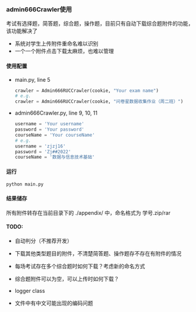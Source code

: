 ### admin666Crawler使用

考试有选择题，简答题，综合题，操作题，目前只有自动下载综合题附件的功能，该功能解决了

- 系统对学生上传附件重命名难以识别
- 一个一个附件点击下载太麻烦，也难以管理

#### 使用配置

- main.py, line 5

  ```python
  crawler = Admin666RUCCrawler(cookie, "Your exam name")
  # e.g.
  crawler = Admin666RUCCrawler(cookie, "问卷星数据收集作业（周二班）")
  ```

  

- admin666Crawler.py, line 9, 10, 11

  ```python
  username = 'Your username'
  password = 'Your password'
  courseName = 'Your courseName'
  # e.g.
  username = 'zjzj16'
  password = 'Zj##2022'
  courseName = '数据与信息技术基础'
  ```



#### 运行

```shell
python main.py
```



#### 结果储存

所有附件转存在当前目录下的 ./appendix/ 中，命名格式为 学号.zip/rar



#### TODO:

- 自动判分（不推荐开发）
- 下载其他类型题目的附件，不清楚简答题、操作题存不存在有附件的情况
- 每场考试存在多个综合题时如何下载？考虑新的命名方式
- 综合题附件可以为空，可以上传时如何下载？

- logger class
- 文件中有中文可能出现的编码问题


